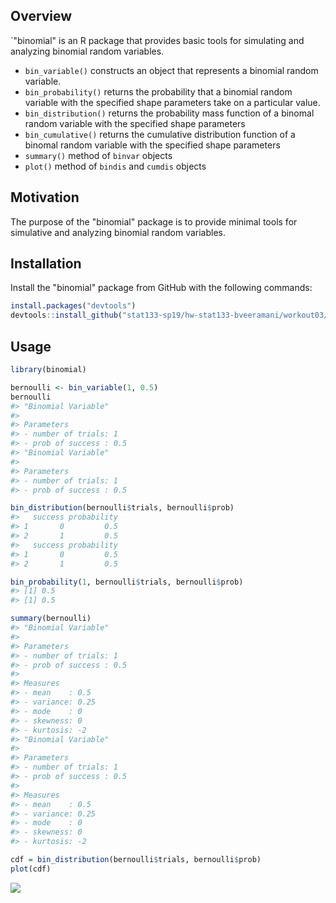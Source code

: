 
Overview
--------

\`"binomial" is an R package that provides basic tools for simulating and analyzing binomial random variables.

-   `bin_variable()` constructs an object that represents a binomial random variable.
-   `bin_probability()` returns the probability that a binomial random variable with the specified shape parameters take on a particular value.
-   `bin_distribution()` returns the probability mass function of a binomal random variable with the specified shape parameters
-   `bin_cumulative()` returns the cumulative distribution function of a binomal random variable with the specified shape parameters
-   `summary()` method of `binvar` objects
-   `plot()` method of `bindis` and `cumdis` objects

Motivation
----------

The purpose of the "binomial" package is to provide minimal tools for simulative and analyzing binomial random variables.

Installation
------------

Install the "binomial" package from GitHub with the following commands:

``` r
install.packages("devtools") 
devtools::install_github("stat133-sp19/hw-stat133-bveeramani/workout03/binomial")
```

Usage
-----

``` r
library(binomial)

bernoulli <- bin_variable(1, 0.5)
bernoulli
#> "Binomial Variable" 
#> 
#> Parameters 
#> - number of trials: 1 
#> - prob of success : 0.5
#> "Binomial Variable" 
#>
#> Parameters 
#> - number of trials: 1 
#> - prob of success : 0.5

bin_distribution(bernoulli$trials, bernoulli$prob)
#>   success probability
#> 1       0         0.5
#> 2       1         0.5
#>   success probability
#> 1       0         0.5
#> 2       1         0.5

bin_probability(1, bernoulli$trials, bernoulli$prob)
#> [1] 0.5
#> [1] 0.5

summary(bernoulli)
#> "Binomial Variable" 
#> 
#> Parameters 
#> - number of trials: 1 
#> - prob of success : 0.5 
#> 
#> Measures 
#> - mean    : 0.5 
#> - variance: 0.25 
#> - mode    : 0 
#> - skewness: 0 
#> - kurtosis: -2
#> "Binomial Variable" 
#>
#> Parameters 
#> - number of trials: 1 
#> - prob of success : 0.5 
#>
#> Measures 
#> - mean    : 0.5 
#> - variance: 0.25 
#> - mode    : 0 
#> - skewness: 0 
#> - kurtosis: -2

cdf = bin_distribution(bernoulli$trials, bernoulli$prob)
plot(cdf)
```

![](README-unnamed-chunk-2-1.png)
